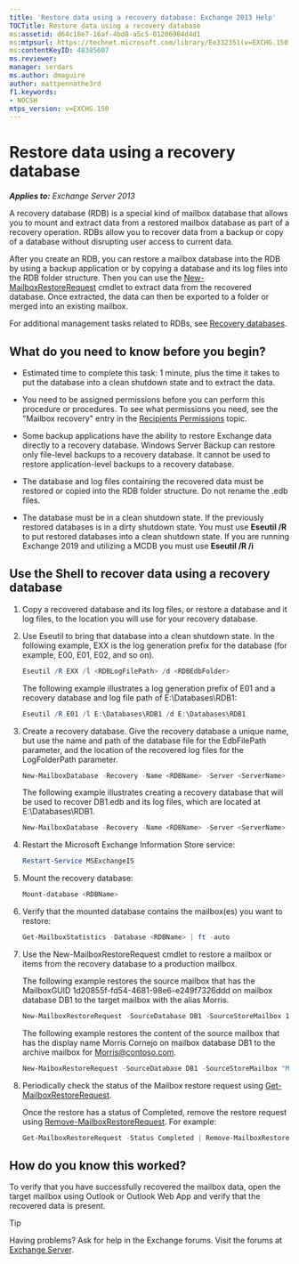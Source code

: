 ```yaml
---
title: 'Restore data using a recovery database: Exchange 2013 Help'
TOCTitle: Restore data using a recovery database
ms:assetid: d64c18e7-16af-4bd8-a5c5-01206984d4d1
ms:mtpsurl: https://technet.microsoft.com/library/Ee332351(v=EXCHG.150)
ms:contentKeyID: 48385607
ms.reviewer: 
manager: serdars
ms.author: dmaguire
author: mattpennathe3rd
f1.keywords:
- NOCSH
mtps_version: v=EXCHG.150
---
```


# Restore data using a recovery database

_**Applies to:** Exchange Server 2013_

A recovery database (RDB) is a special kind of mailbox database that allows you to mount and extract data from a restored mailbox database as part of a recovery operation. RDBs allow you to recover data from a backup or copy of a database without disrupting user access to current data.

After you create an RDB, you can restore a mailbox database into the RDB by using a backup application or by copying a database and its log files into the RDB folder structure. Then you can use the [New-MailboxRestoreRequest](https://docs.microsoft.com/powershell/module/exchange/New-MailboxRestoreRequest) cmdlet to extract data from the recovered database. Once extracted, the data can then be exported to a folder or merged into an existing mailbox.

For additional management tasks related to RDBs, see [Recovery databases](recovery-databases-exchange-2013-help.md).

## What do you need to know before you begin?

- Estimated time to complete this task: 1 minute, plus the time it takes to put the database into a clean shutdown state and to extract the data.

- You need to be assigned permissions before you can perform this procedure or procedures. To see what permissions you need, see the "Mailbox recovery" entry in the [Recipients Permissions](recipients-permissions-exchange-2013-help.md) topic.

- Some backup applications have the ability to restore Exchange data directly to a recovery database. Windows Server Backup can restore only file-level backups to a recovery database. It cannot be used to restore application-level backups to a recovery database.

- The database and log files containing the recovered data must be restored or copied into the RDB folder structure. Do not rename the .edb files.

- The database must be in a clean shutdown state. If the previously restored databases is in a dirty shutdown state. You must use **Eseutil /R** to put restored databases into a clean shutdown state. If you are running Exchange 2019 and utilizing a MCDB you must use **Eseutil /R /i**

## Use the Shell to recover data using a recovery database

1. Copy a recovered database and its log files, or restore a database and it log files, to the location you will use for your recovery database.

2. Use Eseutil to bring that database into a clean shutdown state. In the following example, EXX is the log generation prefix for the database (for example, E00, E01, E02, and so on).

    ```powershell
    Eseutil /R EXX /l <RDBLogFilePath> /d <RDBEdbFolder>
    ```

    The following example illustrates a log generation prefix of E01 and a recovery database and log file path of E:\\Databases\\RDB1:

    ```powershell
    Eseutil /R E01 /l E:\Databases\RDB1 /d E:\Databases\RDB1
    ```

3. Create a recovery database. Give the recovery database a unique name, but use the name and path of the database file for the EdbFilePath parameter, and the location of the recovered log files for the LogFolderPath parameter.

    ```powershell
    New-MailboxDatabase -Recovery -Name <RDBName> -Server <ServerName> -EdbFilePath <RDBPathandFileName> -LogFolderPath <LogFilePath>
    ```

    The following example illustrates creating a recovery database that will be used to recover DB1.edb and its log files, which are located at E:\\Databases\\RDB1.

    ```powershell
    New-MailboxDatabase -Recovery -Name <RDBName> -Server <ServerName> -EdbFilePath "E:\Databases\RDB1\DB1.EDB" -LogFolderPath "E:\Databases\RDB1"
    ```

4. Restart the Microsoft Exchange Information Store service:

    ```powershell
    Restart-Service MSExchangeIS
    ```

5. Mount the recovery database:

    ```powershell
    Mount-database <RDBName>
    ```

6. Verify that the mounted database contains the mailbox(es) you want to restore:

    ```powershell
    Get-MailboxStatistics -Database <RDBName> | ft -auto
    ```

7. Use the New-MailboxRestoreRequest cmdlet to restore a mailbox or items from the recovery database to a production mailbox.

    The following example restores the source mailbox that has the MailboxGUID 1d20855f-fd54-4681-98e6-e249f7326ddd on mailbox database DB1 to the target mailbox with the alias Morris.

    ```powershell
    New-MailboxRestoreRequest -SourceDatabase DB1 -SourceStoreMailbox 1d20855f-fd54-4681-98e6-e249f7326ddd -TargetMailbox Morris
    ```

    The following example restores the content of the source mailbox that has the display name Morris Cornejo on mailbox database DB1 to the archive mailbox for Morris@contoso.com.

    ```powershell
    New-MaiboxRestoreRequest -SourceDatabase DB1 -SourceStoreMailbox "Morris Cornejo" -TargetMailbox Morris@contoso.com -TargetIsArchive
    ```

8. Periodically check the status of the Mailbox restore request using [Get-MailboxRestoreRequest](https://docs.microsoft.com/powershell/module/exchange/Get-MailboxRestoreRequest).

    Once the restore has a status of Completed, remove the restore request using [Remove-MailboxRestoreRequest](https://docs.microsoft.com/powershell/module/exchange/Remove-MailboxRestoreRequest). For example:

    ```powershell
    Get-MailboxRestoreRequest -Status Completed | Remove-MailboxRestoreRequest
    ```

## How do you know this worked?

To verify that you have successfully recovered the mailbox data, open the target mailbox using Outlook or Outlook Web App and verify that the recovered data is present.

> [!TIP]
> Having problems? Ask for help in the Exchange forums. Visit the forums at [Exchange Server](https://go.microsoft.com/fwlink/p/?linkid=60612).
